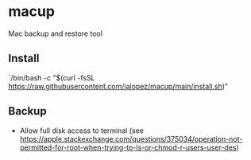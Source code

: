 # macup

Mac backup and restore tool

## Install

`/bin/bash -c "\$(curl -fsSL https://raw.githubusercontent.com/jalopez/macup/main/install.sh)"

## Backup

- Allow full disk access to terminal (see https://apple.stackexchange.com/questions/375034/operation-not-permitted-for-root-when-trying-to-ls-or-chmod-r-users-user-des)
